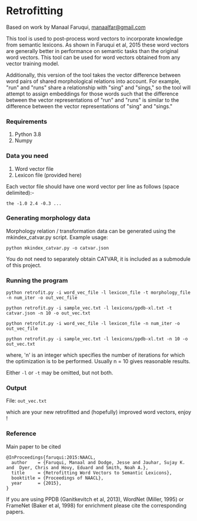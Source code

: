# Retrofitting
Based on work by Manaal Faruqui, manaalfar@gmail.com

This tool is used to post-process word vectors to incorporate
knowledge from semantic lexicons. As shown in Faruqui et al, 2015
these word vectors are generally better in performance on semantic
tasks than the original word vectors. This tool can be used for
word vectors obtained from any vector training model.

Additionally, this version of the tool takes the vector difference between word pairs of shared morphological relations into account. For example, "run" and "runs" share a relationship with "sing" and "sings," so the tool will attempt to assign embeddings for those words such that the difference between the vector representations of "run" and "runs" is similar to the difference between the vector representations of "sing" and "sings."

### Requirements

1. Python 3.8
2. Numpy

### Data you need

1. Word vector file
2. Lexicon file (provided here)

Each vector file should have one word vector per line as follows (space delimited):-

```the -1.0 2.4 -0.3 ...```

### Generating morphology data

Morphology relation / transformation data can be generated using the mkindex_catvar.py script. Example usage:

```python mkindex_catvar.py -o catvar.json```

You do not need to separately obtain CATVAR, it is included as a submodule of this project.

### Running the program

```python retrofit.py -i word_vec_file -l lexicon_file -t morphology_file -n num_iter -o out_vec_file```

```python retrofit.py -i sample_vec.txt -l lexicons/ppdb-xl.txt -t catvar.json -n 10 -o out_vec.txt```

```python retrofit.py -i word_vec_file -l lexicon_file -n num_iter -o out_vec_file```

```python retrofit.py -i sample_vec.txt -l lexicons/ppdb-xl.txt -n 10 -o out_vec.txt```

where, 'n' is an integer which specifies the number of iterations for which the
optimization is to be performed.  Usually n = 10 gives reasonable results.

Either `-l` or `-t` may be omitted, but not both.

### Output
File: ```out_vec.txt```

which are your new retrofitted and (hopefully) improved word vectors, enjoy !

### Reference

Main paper to be cited
```
@InProceedings{faruqui:2015:NAACL,
  author    = {Faruqui, Manaal and Dodge, Jesse and Jauhar, Sujay K.  and  Dyer, Chris and Hovy, Eduard and Smith, Noah A.},
  title     = {Retrofitting Word Vectors to Semantic Lexicons},
  booktitle = {Proceedings of NAACL},
  year      = {2015},
}
```

If you are using PPDB (Ganitkevitch et al, 2013), WordNet (Miller, 1995) or FrameNet (Baker et al, 1998) for enrichment please cite the corresponding papers.

